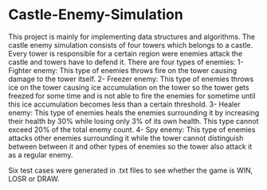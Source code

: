 # Castle-Enemy-Simulation

This project is mainly for implementing data structures and algorithms. The castle enemy simulation consists of four towers which belongs to a castle. Every tower is responsible for a certain region were enemies attack the castle and towers have to defend it. There are four types of enemies: 
1- Fighter enemy: This type of enemies throws fire on the tower causing damage to the tower itself.
2- Freezer enemy: This type of enemies throws ice on the tower causing ice accumulation on the tower so the tower gets freezed for some time and is not able to fire the enemies for sometime until this ice accumulation becomes less than a certain threshold.
3- Healer enemy: This type of enemies heals the enemies surrounding it by increasing their health by 30% while losing only 3% of its own health. This type cannot exceed 20% of the total enemy count.
4- Spy enemy: This type of enemies attacks other enemies surrounding it while the tower cannot distinguish between between it and other types of enemies so the tower also attack it as a regular enemy.

Six test cases were generated in .txt files to see whether the game is WIN, LOSR or DRAW. 
